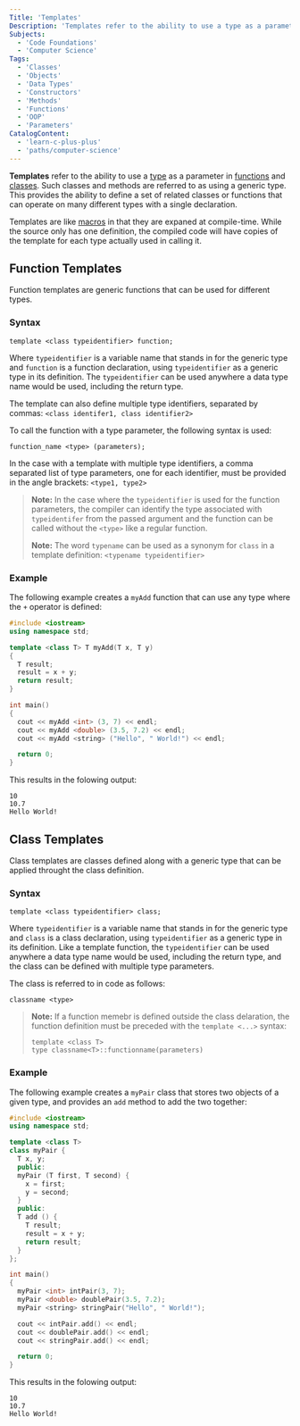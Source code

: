 ```yaml
---
Title: 'Templates'
Description: 'Templates refer to the ability to use a type as a parameter in functions and classes.'
Subjects:
  - 'Code Foundations'
  - 'Computer Science'
Tags:
  - 'Classes'
  - 'Objects'
  - 'Data Types'
  - 'Constructors'
  - 'Methods'
  - 'Functions'
  - 'OOP'
  - 'Parameters'
CatalogContent:
  - 'learn-c-plus-plus'
  - 'paths/computer-science'
---
```


**Templates** refer to the ability to use a [type](https://www.codecademy.com/resources/docs/cpp/data-types) as a parameter in [functions](https://www.codecademy.com/resources/docs/cpp/functions) and [classes](https://www.codecademy.com/resources/docs/cpp/classes). Such classes and methods are referred to as using a generic type. This provides the ability to define a set of related classes or functions that can operate on many different types with a single declaration.

Templates are like [macros](https://www.codecademy.com/resources/docs/cpp/macros) in that they are expaned at compile-time. While the source only has one definition, the compiled code will have copies of the template for each type actually used in calling it.

## Function Templates

Function templates are generic functions that can be used for different types.

### Syntax

```pseudo
template <class typeidentifier> function;
```

Where `typeidentifier` is a variable name that stands in for the generic type and `function` is a function declaration, using `typeidentifier` as a generic type in its definition. The `typeidentifier` can be used anywhere a data type name would be used, including the return type.

The template can also define multiple type identifiers, separated by commas: `<class identifer1, class identifier2>`

To call the function with a type parameter, the following syntax is used:

```pseudo
function_name <type> (parameters);
```

In the case with a template with multiple type identifiers, a comma separated list of type parameters, one for each identifier, must be provided in the angle brackets: `<type1, type2>`

> **Note:** In the case where the `typeidentifier` is used for the function parameters, the compiler can identify the type associated with `typeidentifer` from the passed argument and the function can be called without the `<type>` like a regular function.
>
> **Note:** The word `typename` can be used as a synonym for `class` in a template definition: `<typename typeidentifier>`

### Example

The following example creates a `myAdd` function that can use any type where the `+` operator is defined:

```cpp
#include <iostream>
using namespace std;

template <class T> T myAdd(T x, T y)
{
  T result;
  result = x + y;
  return result;
}

int main()
{
  cout << myAdd <int> (3, 7) << endl; 
  cout << myAdd <double> (3.5, 7.2) << endl; 
  cout << myAdd <string> ("Hello", " World!") << endl; 

  return 0;
}
```

This results in the folowing output:

```shell
10
10.7
Hello World!
```

## Class Templates

Class templates are classes defined along with a generic type that can be applied throught the class definition.

### Syntax

```pseudo
template <class typeidentifier> class;
```

Where `typeidentifier` is a variable name that stands in for the generic type and `class` is a class declaration, using `typeidentifier` as a generic type in its definition. Like a template function, the `typeidentifier` can be used anywhere a data type name would be used, including the return type, and the class can be defined with multiple type parameters.

The class is referred to in code as follows:

```pseudo
classname <type>
```

> **Note:** If a function memebr is defined outside the class delaration, the function definition must be preceded with the `template <...>` syntax:
>
> ```pseudo
> template <class T>
> type classname<T>::functionname(parameters)
> ```  

### Example

The following example creates a `myPair` class that stores two objects of a given type, and provides an `add` method to add the two together:

```cpp
#include <iostream>
using namespace std;

template <class T>
class myPair {
  T x, y;
  public:
  myPair (T first, T second) {
    x = first; 
    y = second;
  }
  public:
  T add () {
    T result;
    result = x + y;
    return result;
  }
};

int main()
{
  myPair <int> intPair(3, 7);
  myPair <double> doublePair(3.5, 7.2);
  myPair <string> stringPair("Hello", " World!");

  cout << intPair.add() << endl; 
  cout << doublePair.add() << endl; 
  cout << stringPair.add() << endl; 

  return 0;
}
```

This results in the folowing output:

```shell
10
10.7
Hello World!
```
